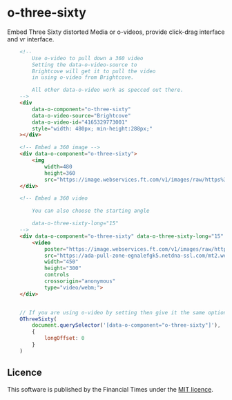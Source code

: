 # o-three-sixty

Embed Three Sixty distorted Media or o-videos, provide click-drag interface and vr interface.

``` html
	<!--
		Use o-video to pull down a 360 video
		Setting the data-o-video-source to
		Brightcove will get it to pull the video
		in using o-video from Brightcove.

		All other data-o-video work as specced out there.
	-->
	<div
		data-o-component="o-three-sixty"
		data-o-video-source="Brightcove"
		data-o-video-id="4165329773001"
		style="width: 480px; min-height:288px;"
	></div>

	<!-- Embed a 360 image -->
	<div data-o-component="o-three-sixty">
		<img
			width=480
			height=360
			src="https://image.webservices.ft.com/v1/images/raw/https%3A%2F%2Fcdn.rawgit.com%2Fftlabs%2Fo-three-sixty%2Fmaster%2Fdemos%2Fsrc%2Fdemo-img.jpg?source=test" alt="A 360 image of 3 men and a woman." />
	</div>

	<!-- Embed a 360 video

		You can also choose the starting angle

		data-o-three-sixty-long="15"
	-->
	<div data-o-component="o-three-sixty" data-o-three-sixty-long="15" >
		<video
			poster="https://image.webservices.ft.com/v1/images/raw/http%3A%2F%2Fftlabs.github.io%2Fthree-sixty-video%2Fimages%2Fmuaythai.jpg?source=test"
			src="https://ada-pull-zone-egnalefgk5.netdna-ssl.com/mt2.webm"
			width="450"
			height="300"
			controls
			crossorigin="anonymous"
			type="video/webm;">
	</div>
```

```js

	// If you are using o-video by setting then give it the same options as o-video
	OThreeSixty(
		document.querySelector('[data-o-component="o-three-sixty"]'),
		{
			longOffset: 0
		}
	)
```

## Licence

This software is published by the Financial Times under the [MIT licence](http://opensource.org/licenses/MIT).
